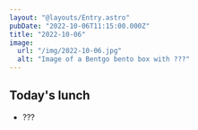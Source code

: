 ```yaml
---
layout: "@layouts/Entry.astro"
pubDate: "2022-10-06T11:15:00.000Z"
title: "2022-10-06"
image:
  url: "/img/2022-10-06.jpg"
  alt: "Image of a Bentgo bento box with ???"
---
```


## Today's lunch

- ???
